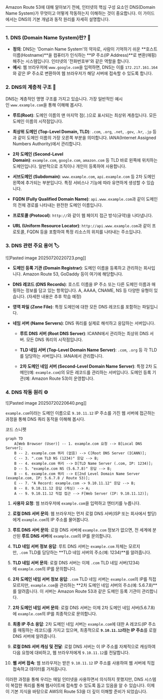 
Amazon Route 53에 대해 알아보기 전에, 인터넷의 핵심 구성 요소인 DNS(Domain Name System)가 무엇이고 어떻게 작동하는지 이해하는 것이 중요합니다. 이 가이드에서는 DNS의 기본 개념과 동작 원리를 자세히 설명합니다.

---

### 1. DNS (Domain Name System)란? 🤔

- **정의**: DNS는 'Domain Name System'의 약자로, 사람이 기억하기 쉬운 **호스트 이름(Hostname)**을 컴퓨터가 인식하는 **IP 주소(IP Address)**로 변환(매핑)해주는 시스템입니다. 인터넷의 '전화번호부'와 같은 역할을 합니다.
- **예시**: 웹 브라우저에 `www.google.com`을 입력하면, DNS는 이를 `172.217.161.164`와 같은 IP 주소로 변환하여 웹 브라우저가 해당 서버에 접속할 수 있도록 합니다.

### 2. DNS의 계층적 구조 🌳

DNS는 계층적인 명명 구조를 가지고 있습니다. 가장 일반적인 예시인 `www.example.com`을 통해 이해해 봅시다.

- **루트(Root)**: 도메인 이름의 맨 마지막 점(`.`)으로 표시되는 최상위 계층입니다. 모든 도메인 이름의 시작점입니다.
    
- **최상위 도메인 (Top-Level Domain, TLD)**: `.com`, `.org`, `.net`, `.gov`, `.kr`, `.jp` 등과 같이 도메인 이름의 가장 오른쪽 부분을 의미합니다. IANA(Internet Assigned Numbers Authority)에서 관리합니다.
    
- **2차 도메인 (Second-Level Domain)**: `example.com`, `google.com`, `amazon.com` 등 TLD 바로 왼쪽에 위치하는 도메인입니다. 일반적으로 조직이나 개인이 등록하여 사용합니다.
    
- **서브도메인 (Subdomain)**: `www.example.com`, `api.example.com` 등 2차 도메인 왼쪽에 추가되는 부분입니다. 특정 서비스나 기능에 따라 유연하게 생성할 수 있습니다.
    
- **FQDN (Fully Qualified Domain Name)**: `api.www.example.com`과 같이 도메인의 전체 경로를 나타내는 완전한 도메인 이름입니다.
    
- **프로토콜 (Protocol)**: `http://`와 같이 웹 페이지 접근 방식(규약)을 나타냅니다.
    
- **URL (Uniform Resource Locator)**: `http://api.www.example.com`과 같이 프로토콜, FQDN 등을 포함하여 특정 리소스의 위치를 나타내는 주소입니다.
    

### 3. DNS 관련 주요 용어 🏷️

![[Pasted image 20250720220723.png]]

- **도메인 등록 기관 (Domain Registrar)**: 도메인 이름을 등록하고 관리하는 회사입니다. Amazon Route 53, GoDaddy 등이 여기에 해당합니다.
    
- **DNS 레코드 (DNS Records)**: 호스트 이름을 IP 주소 또는 다른 도메인 이름과 매핑하는 정보를 담고 있는 항목입니다. A, AAAA, CNAME, NS 등 다양한 유형이 있습니다. (자세한 내용은 추후 학습 예정)
    
- **영역 파일 (Zone File)**: 특정 도메인에 대한 모든 DNS 레코드를 포함하는 파일입니다.
    
- **네임 서버 (Name Servers)**: DNS 쿼리를 실제로 해석하고 응답하는 서버입니다.
    
    - **루트 DNS 서버 (Root DNS Server)**: ICANN에서 관리하는 최상위 DNS 서버. 모든 DNS 쿼리의 시작점입니다.
        
    - **TLD 네임 서버 (Top-Level Domain Name Server)**: `.com`, `.org` 등 각 TLD를 담당하는 서버입니다. IANA에서 관리합니다.
        
    - **2차 도메인 네임 서버 (Second-Level Domain Name Server)**: 특정 2차 도메인(예: `example.com`)의 모든 레코드를 관리하는 서버입니다. 도메인 등록 기관(예: Amazon Route 53)이 운영합니다.
        

### 4. DNS 작동 원리 ⚙️

![[Pasted image 20250720220640.png]]

`example.com`이라는 도메인 이름으로 `9.10.11.12` IP 주소를 가진 웹 서버에 접근하는 과정을 통해 DNS 쿼리 동작을 이해해 봅시다.

코드 스니펫

```
graph TD
    A[Web Browser (User)] -- 1. example.com 요청 --> B[Local DNS Server];
    B -- 2. example.com 쿼리 (없음) --> C[Root DNS Server (ICANN)];
    C -- 3. ".com TLD NS (1234)" 응답 --> B;
    B -- 4. example.com 쿼리 --> D[TLD Name Server (.com, IP: 1234)];
    D -- 5. "example.com NS (5.6.7.8)" 응답 --> B;
    B -- 6. example.com 쿼리 --> E[2nd Level Domain Name Server (example.com, IP: 5.6.7.8 / Route 53)];
    E -- 7. "A Record: example.com -> 9.10.11.12" 응답 --> B;
    B -- 8. 9.10.11.12 응답 (캐싱) --> A;
    A -- 9. 9.10.11.12 직접 접근 --> F[Web Server (IP: 9.10.11.12)];
```

1. **사용자 요청**: 웹 브라우저에 `example.com`을 입력하고 엔터키를 누릅니다.
    
2. **로컬 DNS 서버 문의**: 웹 브라우저는 먼저 로컬 DNS 서버(ISP 또는 회사에서 할당)에게 `example.com`의 IP 주소를 물어봅니다.
    
3. **루트 DNS 서버 문의**: 로컬 DNS 서버에 `example.com` 정보가 없으면, 전 세계에 분산된 **루트 DNS 서버**에 `example.com`의 IP를 문의합니다.
    
4. **TLD 네임 서버 정보 응답**: 루트 DNS 서버는 `example.com` 자체는 모르지만, `.com` TLD를 담당하는 **TLD 네임 서버의 주소(예: 1234)**를 알려줍니다.
    
5. **TLD 네임 서버 문의**: 로컬 DNS 서버는 이제 `.com` TLD 네임 서버(1234)에 `example.com`의 IP를 문의합니다.
    
6. **2차 도메인 네임 서버 정보 응답**: `.com` TLD 네임 서버는 `example.com`의 IP를 직접 모르지만, `example.com`을 관리하는 **2차 도메인 네임 서버의 주소(예: 5.6.7.8)**를 알려줍니다. 이 서버는 Amazon Route 53과 같은 도메인 등록 기관이 관리합니다.
    
7. **2차 도메인 네임 서버 문의**: 로컬 DNS 서버는 이제 2차 도메인 네임 서버(5.6.7.8)에 `example.com`의 IP를 최종적으로 문의합니다.
    
8. **최종 IP 주소 응답**: 2차 도메인 네임 서버는 `example.com`에 대한 A 레코드(IP 주소를 매핑하는 레코드)를 가지고 있으며, 최종적으로 **`9.10.11.12`라는 IP 주소**를 로컬 DNS 서버에 알려줍니다.
    
9. **로컬 DNS 서버 캐싱 및 전달**: 로컬 DNS 서버는 이 IP 주소를 자체적으로 캐싱하여 다음 요청에 대비하고, 웹 브라우저에게 `9.10.11.12`를 전달합니다.
    
10. **웹 서버 접속**: 웹 브라우저는 받은 `9.10.11.12` IP 주소를 사용하여 웹 서버에 직접 접속하고 데이터를 가져옵니다.
    

이러한 과정을 통해 우리는 매일 인터넷을 사용하면서 의식하지 못했지만, DNS 시스템이 복잡한 쿼리를 통해 웹사이트에 접속할 수 있도록 돕고 있음을 알 수 있습니다. 이제 이 기본 지식을 바탕으로 AWS의 Route 53을 더 깊이 이해할 준비가 되었습니다.
